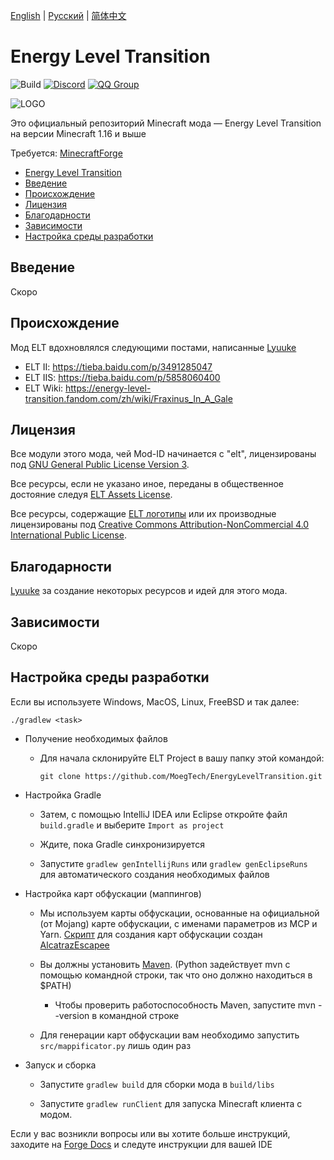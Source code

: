 [English](README.md) | [Русский](README.RU.md) | [简体中文](README.CN.md)

# Energy Level Transition 
![Build](https://github.com/MoegTech/EnergyLevelTransition/workflows/Build/badge.svg) 
[![Discord](https://img.shields.io/badge/Discord-Join%20Us-blue)](https://discord.gg/BWn6E94)
[![QQ Group](https://img.shields.io/badge/QQ%20Group-940209097-blue)](https://jq.qq.com/?_wv=1027&k=keVW7jBX)

![LOGO](https://raw.githubusercontent.com/MoegTech/EnergyLevelTransition/1.16/src/main/resources/logos/logo-300-300.png)

Это официальный репозиторий Minecraft мода — Energy Level Transition на версии Minecraft 1.16 и выше

Требуется: [MinecraftForge](https://github.com/MinecraftForge/MinecraftForge) 

- [Energy Level Transition](#energy-level-transition)
- [Введение](#введение)
- [Происхождение](#происхождение)
- [Лицензия](#лицензия)
- [Благодарности](#благодарности)
- [Зависимости](#зависимости)
- [Настройка среды разработки](#настройка-среды-разработки)

## Введение

Скоро

## Происхождение

Мод ELT вдохновлялся следующими постами, написанные [Lyuuke](https://github.com/Lyuuke)
- ELT II: https://tieba.baidu.com/p/3491285047
- ELT IIS: https://tieba.baidu.com/p/5858060400
- ELT Wiki: https://energy-level-transition.fandom.com/zh/wiki/Fraxinus_In_A_Gale

## Лицензия

Все модули этого мода, чей Mod-ID начинается с "elt", лицензированы под [GNU General Public License Version 3](LICENSE). 

Все ресурсы, если не указано иное, переданы в общественное достояние
следуя [ELT Assets License](src/main/resources/LICENSE.assets).

Все ресурсы, содержащие [ELT логотипы](src/main/resources/assets.energyleveltransition/icon.png) или их производные
лицензированы под [Creative Commons Attribution-NonCommercial 4.0 International Public License](src/main/resources/LICENSE.logos).

## Благодарности

[Lyuuke](https://github.com/Lyuuke) за создание некоторых ресурсов и идей для этого мода.

## Зависимости

Скоро

## Настройка среды разработки

Если вы используете Windows, MacOS, Linux, FreeBSD и так далее:

```./gradlew <task>```

- Получение необходимых файлов

    - Для начала склонируйте ELT Project в вашу папку этой командой:
        ```
        git clone https://github.com/MoegTech/EnergyLevelTransition.git
        ```

- Настройка Gradle

    - Затем, с помощью IntelliJ IDEA или Eclipse откройте файл `build.gradle` и выберите `Import as project`

    - Ждите, пока Gradle синхронизируется

    - Запустите `gradlew genIntellijRuns` или `gradlew genEclipseRuns` для автоматического создания необходимых файлов

- Настройка карт обфускации (маппингов)

    - Мы используем карты обфускации, основанные на официальной (от Mojang) карте обфускации, с именами параметров из MCP и Yarn. 
      [Скрипт](https://github.com/alcatrazEscapee/Mappificator) для создания карт обфускации создан [AlcatrazEscapee](https://github.com/alcatrazEscapee)

    - Вы должны установить [Maven](https://maven.apache.org/). (Python задействует mvn с помощью командной строки, так что оно должно находиться в $PATH)
        - Чтобы проверить работоспособность Maven, запустите mvn --version в командной строке

    - Для генерации карт обфускации вам необходимо запустить `src/mappificator.py` лишь один раз

- Запуск и сборка
  
    - Запустите `gradlew build` для сборки мода в `build/libs`

    - Запустите `gradlew runClient` для запуска Minecraft клиента с модом.

Если у вас возникли вопросы или вы хотите больше инструкций, заходите на [Forge Docs](https://mcforge.readthedocs.io) и следуте инструкции для вашей IDE
